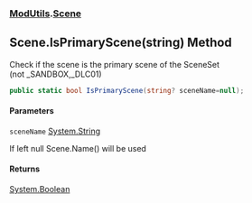 ### [ModUtils](ModUtils.md 'ModUtils').[Scene](ModUtils.Scene.md 'ModUtils.Scene')

## Scene.IsPrimaryScene(string) Method

Check if the scene is the primary scene of the SceneSet  
(not _SANDBOX,_DLC01)

```csharp
public static bool IsPrimaryScene(string? sceneName=null);
```
#### Parameters

<a name='ModUtils.Scene.IsPrimaryScene(string).sceneName'></a>

`sceneName` [System.String](https://docs.microsoft.com/en-us/dotnet/api/System.String 'System.String')

If left null Scene.Name() will be used

#### Returns
[System.Boolean](https://docs.microsoft.com/en-us/dotnet/api/System.Boolean 'System.Boolean')